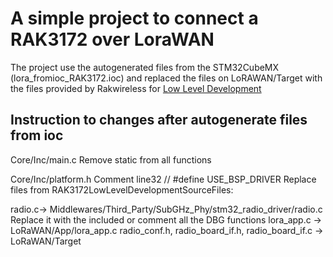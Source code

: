 # A simple project to connect a RAK3172 over LoraWAN

The project use the autogenerated files from the STM32CubeMX (lora_fromioc_RAK3172.ioc) and replaced
the files on LoRAWAN/Target with the files provided by Rakwireless for [Low Level Development](https://docs.rakwireless.com/Product-Categories/WisDuo/RAK3172-Module/Low-Level-Development/#overview)



 ## Instruction to changes after autogenerate files from ioc

Core/Inc/main.c
Remove static from all functions

Core/Inc/platform.h
Comment line32 // #define USE_BSP_DRIVER
Replace files from RAK3172LowLevelDevelopmentSourceFiles:

radio.c-> Middlewares/Third_Party/SubGHz_Phy/stm32_radio_driver/radio.c
	Replace it with the included or comment all the DBG functions
lora_app.c -> LoRaWAN/App/lora_app.c
radio_conf.h, radio_board_if.h, radio_board_if.c -> LoRaWAN/Target